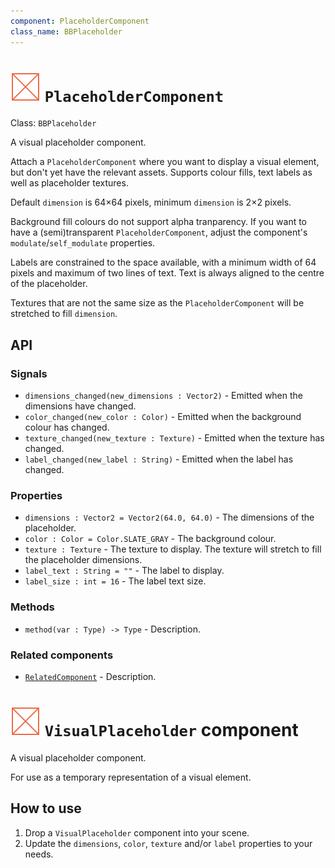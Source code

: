 ```yaml
---
component: PlaceholderComponent
class_name: BBPlaceholder
---
```


# <img src="../addons/bc-components/visual/placeholder.svg" width="48" height="48"> `PlaceholderComponent` 

Class: `BBPlaceholder`

A visual placeholder component.

Attach a `PlaceholderComponent` where you want to display a visual element, but don't yet have the relevant assets.  Supports colour fills, text labels as well as placeholder textures.

Default `dimension` is 64&times;64 pixels, minimum `dimension` is 2&times;2 pixels.

Background fill colours do not support alpha tranparency.  If you want to have a (semi)transparent `PlaceholderComponent`, adjust the component's `modulate`/`self_modulate` properties.

Labels are constrained to the space available, with a minimum width of 64 pixels and maximum of two lines of text.  Text is always aligned to the centre of the placeholder.

Textures that are not the same size as the `PlaceholderComponent` will be stretched to fill `dimension`.

## API

### Signals

- `dimensions_changed(new_dimensions : Vector2)` - Emitted when the dimensions have changed.
- `color_changed(new_color : Color)` - Emitted when the background colour has changed.
- `texture_changed(new_texture : Texture)` - Emitted when the texture has changed.
- `label_changed(new_label : String)` - Emitted when the label has changed.

### Properties

- `dimensions : Vector2 = Vector2(64.0, 64.0)` - The dimensions of the placeholder.
- `color : Color = Color.SLATE_GRAY` - The background colour.
- `texture : Texture` - The texture to display.  The texture will stretch to fill the placeholder dimensions.
- `label_text : String = ""` - The label to display.
- `label_size : int = 16` - The label text size.

### Methods

- `method(var : Type) -> Type` - Description.

### Related components

- [`RelatedComponent`](related.md) - Description.



# <img src="../icons/visual_placeholder.svg" width="48" height="48"> `VisualPlaceholder` component

A visual placeholder component.

For use as a temporary representation of a visual element.

## How to use

1. Drop a `VisualPlaceholder` component into your scene.
2. Update the `dimensions`, `color`, `texture` and/or `label` properties to your needs.
